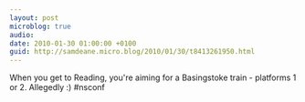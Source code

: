 ```yaml
---
layout: post
microblog: true
audio: 
date: 2010-01-30 01:00:00 +0100
guid: http://samdeane.micro.blog/2010/01/30/t8413261950.html
---
```

When you get to Reading, you're aiming for a Basingstoke train - platforms 1 or 2. Allegedly :) #nsconf
